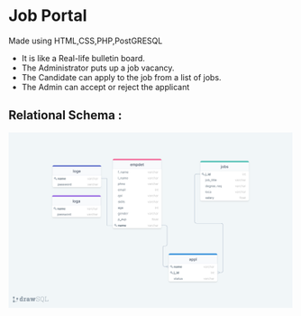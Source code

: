 # Job Portal

Made using HTML,CSS,PHP,PostGRESQL

- It is like a Real-life bulletin board. 
- The Administrator puts up a job vacancy.
- The Candidate can apply to the job from a list of jobs.
- The Admin can accept or reject the applicant 

## Relational Schema :
![E-R Diagram](https://github.com/Joel-Marc/jobportal/blob/master/drawSQL-export-2021-04-18_01_23.png)
